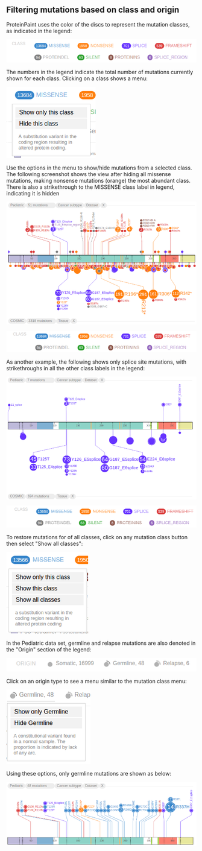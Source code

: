 ## Filtering mutations based on class and origin

ProteinPaint uses the color of the discs to represent the mutation
classes, as indicated in the legend:

![](../../images/guides/proteinpaint/filtering-mutations/media/image4.png)

The numbers in the legend indicate the total number of mutations
currently shown for each class. Clicking on a class shows a menu:

![](../../images/guides/proteinpaint/filtering-mutations/media/image2.png)

Use the options in the menu to show/hide mutations from a selected
class. The following screenshot shows the view after hiding all missense
mutations, making nonsense mutations (orange) the most abundant class.
There is also a strikethrough to the MISSENSE class label in legend,
indicating it is hidden

![](../../images/guides/proteinpaint/filtering-mutations/media/image10.png)

![](../../images/guides/proteinpaint/filtering-mutations/media/image6.png)

As another example, the following shows only splice site mutations, with
strikethroughs in all the other class labels in the legend:

![](../../images/guides/proteinpaint/filtering-mutations/media/image9.png)

![](../../images/guides/proteinpaint/filtering-mutations/media/image3.png)

To restore mutations for of all classes, click on any mutation class
button then select "Show all classes":

![](../../images/guides/proteinpaint/filtering-mutations/media/image5.png)

In the Pediatric data set, germline and relapse mutations are also
denoted in the "Origin" section of the legend:

![](../../images/guides/proteinpaint/filtering-mutations/media/image7.png)

Click on an origin type to see a menu similar to the mutation class
menu:

![](../../images/guides/proteinpaint/filtering-mutations/media/image1.png)

Using these options, only germline mutations are shown as below:

![](../../images/guides/proteinpaint/filtering-mutations/media/image8.png)
